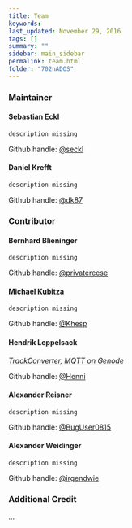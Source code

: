 ```yaml
---
title: Team
keywords:
last_updated: November 29, 2016
tags: []
summary: ""
sidebar: main_sidebar
permalink: team.html
folder: "702nADOS"
---
```


### Maintainer

#### Sebastian Eckl
`description missing`

Github handle: [@seckl](https://github.com/seckl)

#### Daniel Krefft
`description missing`

Github handle: [@dk87](https://github.com/dk87)

### Contributor

#### Bernhard Blieninger
`description missing`

Github handle: [@privatereese](https://github.com/privatereese)

#### Michael Kubitza
`description missing`

Github handle: [@Khesp](https://github.com/Khesp)

#### Hendrik Leppelsack
*[TrackConverter](https://github.com/702nADOS/SpeedDreams-SUMO-TrackConverter),*
*[MQTT on Genode]()*

Github handle: [@Henni](https://github.com/Henni)

#### Alexander Reisner
`description missing`

Github handle: [@BugUser0815](https://github.com/BugUser0815)

#### Alexander Weidinger
`description missing`

Github handle: [@irgendwie](https://github.com/irgendwie)


### Additional Credit

...
